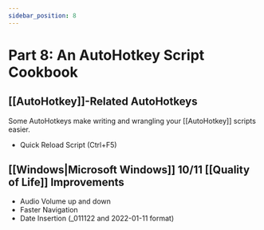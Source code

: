 ```yaml
---
sidebar_position: 8
---
```


# Part 8: An AutoHotkey Script Cookbook

## [[AutoHotkey]]-Related AutoHotkeys

Some AutoHotkeys make writing and wrangling your [[AutoHotkey]] scripts easier.

-   Quick Reload Script (Ctrl+F5)

## [[Windows|Microsoft Windows]] 10/11 [[Quality of Life]] Improvements

-   Audio Volume up and down
-   Faster Navigation
-   Date Insertion (\_011122 and 2022-01-11 format)
